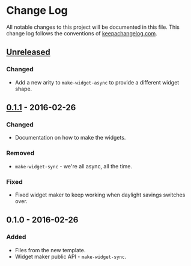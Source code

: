 # Change Log
All notable changes to this project will be documented in this file. This change log follows the conventions of [keepachangelog.com](http://keepachangelog.com/).

## [Unreleased][unreleased]
### Changed
- Add a new arity to `make-widget-async` to provide a different widget shape.

## [0.1.1] - 2016-02-26
### Changed
- Documentation on how to make the widgets.

### Removed
- `make-widget-sync` - we're all async, all the time.

### Fixed
- Fixed widget maker to keep working when daylight savings switches over.

## 0.1.0 - 2016-02-26
### Added
- Files from the new template.
- Widget maker public API - `make-widget-sync`.

[unreleased]: https://github.com/your-name/bin-packing/compare/0.1.1...HEAD
[0.1.1]: https://github.com/your-name/bin-packing/compare/0.1.0...0.1.1
